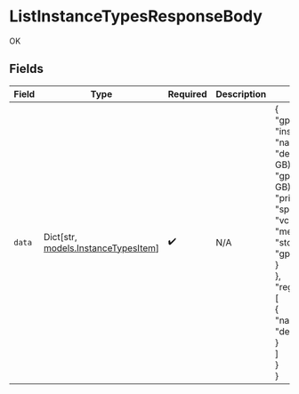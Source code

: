 # ListInstanceTypesResponseBody

OK


## Fields

| Field                                                                                                                                                                                                                                                                                                                                                  | Type                                                                                                                                                                                                                                                                                                                                                   | Required                                                                                                                                                                                                                                                                                                                                               | Description                                                                                                                                                                                                                                                                                                                                            | Example                                                                                                                                                                                                                                                                                                                                                |
| ------------------------------------------------------------------------------------------------------------------------------------------------------------------------------------------------------------------------------------------------------------------------------------------------------------------------------------------------------ | ------------------------------------------------------------------------------------------------------------------------------------------------------------------------------------------------------------------------------------------------------------------------------------------------------------------------------------------------------ | ------------------------------------------------------------------------------------------------------------------------------------------------------------------------------------------------------------------------------------------------------------------------------------------------------------------------------------------------------ | ------------------------------------------------------------------------------------------------------------------------------------------------------------------------------------------------------------------------------------------------------------------------------------------------------------------------------------------------------ | ------------------------------------------------------------------------------------------------------------------------------------------------------------------------------------------------------------------------------------------------------------------------------------------------------------------------------------------------------ |
| `data`                                                                                                                                                                                                                                                                                                                                                 | Dict[str, [models.InstanceTypesItem](../models/instancetypesitem.md)]                                                                                                                                                                                                                                                                                  | :heavy_check_mark:                                                                                                                                                                                                                                                                                                                                     | N/A                                                                                                                                                                                                                                                                                                                                                    | {<br/>"gpu_1x_gh200": {<br/>"instance_type": {<br/>"name": "gpu_1x_gh200",<br/>"description": "1x GH200 (96 GB)",<br/>"gpu_description": "GH200 (96 GB)",<br/>"price_cents_per_hour": 149,<br/>"specs": {<br/>"vcpus": 64,<br/>"memory_gib": 432,<br/>"storage_gib": 4096,<br/>"gpus": 1<br/>}<br/>},<br/>"regions_with_capacity_available": [<br/>{<br/>"name": "us-west-1",<br/>"description": "California, USA"<br/>}<br/>]<br/>}<br/>} |